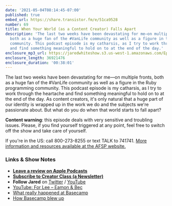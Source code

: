 ```yaml
---
date: '2021-05-04T08:14:45-07:00'
published: true
embed_url: https://share.transistor.fm/e/51ca9528
number: 69
title: When Your World (as a Content Creator) Falls Apart
description: 'The last two weeks have been devastating for me—on multiple fronts,
  both as a huge fan of the #VanLife community as well as a figure in the Ruby programming
  community. This podcast episode is my catharsis, as I try to work through the heartache
  and find something meaningful to hold on to at the end of the day.'
enclosure_mp3_url: https://jaredwhiteshow.s3.us-west-1.amazonaws.com/Episode%2069%20-%20When%20Your%20World%20as%20a%20Content%20Creator%20Falls%20Apart.mp3
enclosure_length: 36921476
enclosure_duration: '00:38:01'
---
```


The last two weeks have been devastating for me—on multiple fronts, both as a huge fan of the #VanLife community as well as a figure in the Ruby programming community. This podcast episode is my catharsis, as I try to work through the heartache and find something meaningful to hold on to at the end of the day. As content creators, it's only natural that a huge part of our identity is wrapped up in the work we do and the subjects we're passionate about. But what do you do when that world starts to fall apart?

**Content warning**: this episode deals with very sensitive and troubling issues. Please, if you find yourself triggered at any point, feel free to switch off the show and take care of yourself.

If you're in the US: call 800-273-8255 or text TALK to 741741. [More information and resources available at the AFSP website.](https://afsp.org)

### Links & Show Notes

* **[Leave a review on Apple Podcasts](https://podcasts.apple.com/us/podcast/fresh-fusion/id1387528457)**
* **[Subscribe to Creator Class (a Newsletter)](https://www.getrevue.co/profile/creatorclass)**
* **Follow Jared** on [Twitter](https://twitter.com/jaredcwhite) / [YouTube](https://www.youtube.com/channel/UCx90UL8AZfxSbBbFQ7L2t5w)
* [YouTube: For Lee – Eamon & Bec](https://youtube.com/watch?v=N8VQEBQLBKI&feature=share)
* [What really happened at Basecamp](https://www.platformer.news/p/-what-really-happened-at-basecamp)
* [How Basecamp blew up](https://www.platformer.news/p/-how-basecamp-blew-up)